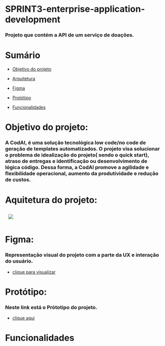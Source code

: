 # SPRINT3-enterprise-application-development

### Projeto que contém a API de um serviço de doações. 

# Sumário
- [Objetivo do projeto](#objetivo-do-projeto)

- [Arquitetura](#arquitetura-projeto)

- [Figma](#figma)

- [Protótipo](#protótipo)
  
- [Funcionalidades](#funcionalidades)


# Objetivo do projeto:
### A CodAI, é uma solução tecnológica low code/no code de geração de templates automatizados. O projeto visa solucionar o problema de  idealização do projeto( sendo o quick start), atraso de entregas e identificação ou desenvolvimento de lógica código. Dessa forma, a CodAI promove a agilidade e flexibilidade operacional, aumento da produtividade e redução de custos.

# Aquitetura do projeto:

<div id="arquitetura-projeto" style="padding: 10px; border-radius: 10px;">
    <img src="https://lh3.googleusercontent.com/fife/AKsag4PRtsmvBbqtF_QfsJihUznzVePf3tRrYAv8OL63VUge5QGiHY4iFws1P-76gZmhkiSU1OWseLwayK7MCytWVwpVTiYrXr0JTYWBoRR2aXG-ewS0Obv-MuPnkz4nMIHX7WbaPosetQIAMn-487TjncGpGWOZ5tN4UPO0a7_4YHvFcaanPfbnf2MgSH_WIyhzYX5n5BfzdhNjrYkK2frI3-Q6aLBCKw-65RNTSjj05qjxQWeRHQaIqKhz_MQi8EYyAJhdEvhNWGooDKcnIJdYFkqihnvJLisr3sLlV5W9ha9lx7nu57awHm8AnFr-P0jq4w8EtEn_wxJbs2HL6zaLG0O5TiwDK5j-EiGxLUtxZ5d7Ka0dYUkRUteCchaWEQDOZQZApZ-LDO3LIjBExY6TkTrsXdYOCiXUVgexKWzdx3sYzAl9jiNzX7YXUgwjTlVKg3eKBSWCDk_GZLdty0PLw3Q05dkhoCqdjKDgzvoDCPOKqIirsk9CGS6IzTNHY0TJo28KMbQ1lF7bGkCcXUyzu8SyTONjIxV3uFTs9fbzlnOIF7uq5Hp_Lv2XmOrFzVgPy9s4Y5ypfHx_R2tdqr7W6FHihSzCSabeHZAcvaEfTtX5AGf-f70eyzJnWPtxlCt_VVGxY4p2WVhWBWazYXTQraUjM8uwSf4EkP8gGHsvXfrqFf_I6NdC1su5ZHzlQ7SM98w55a3z3KheGNah-1KkY1imKLOgllxfoEoE5UwdANyWVJxOiF0IOJVXZVlRZ_shaQhM9hSTqvg8D9L25raeJthzun4vO6VKPaEkVejpXv6AhTmeM49nZ7bm4e0ZhAnJCcbBMrAuP3sbI7m2MVfGVgRLwRSK7Y85R1Dwvw_k2qr360ugqxSYx8oGwvuGarpMRvZq2HrdGT6R8z8EZeDvoRasySTy5EbXc-yjei9WwZGzyaZH5uDHxsu-4l4YqZXTH8YmGCuaslihMWbLmOlyv0SiJH6Ostg7w3zA702Af83lLNtGtMD_RyZS3LM-bGcDLfNgMROidqlxD5RE-FYK5p12ys2oO9VDB_DRml8XCgSI2Ai5itHpoqKE7mpIN6_WwusMpNmoQm8frCrS7pOAZFoHwdyQ2YNVhQWA1piyzMXq4YkcuYLcDlMvzpJu5v7dC9i3Q3UVjq7JlAHN-OIdzSgWEJxvxjLJdoiQgF4ydGtkNjOlbYwP7OhqRNKdnGqohLFqldi0X_o4OUS4hu6xQ47coplOElaJGBXAPWWlJDtNKrzWHetdrCFPL-gMAeXDAqLHi2Bq5DegF1pd8nnNJBntnrDnc2f9SYCd-EICoIyePfAgQC4EwuHz4m2MEEYRPNoz14QZE6DrEv2fJdLpua7bst8yI5clTRmXU7hDlLmE-ZHK19qWKYo77daEiYsSrXNFiT2AAnFKuD8M8cV-7ZleProVF7VVjqPa6Bo6e9XgGy7-eY3BoRh66iap1WtP40wSzkttnHwc3o4GUkTW-IU26w_xWbycCr4dE1vn1YIt_g3ELqwa3DKzvcKLvwE1o--uevcfqanACg=w1366-h651" />
</div>

# Figma: 
### Representação visual do projeto com a parte da UX e interação do usuário.
- [clique para visualizar](https://www.figma.com/file/7hc3JzFMJWcso1QT2zNAfJ/CodAI?type=design&node-id=0%3A1&mode=design&t=76rIXyljoFxOdjHN-1)  

# Protótipo: 
### Neste link está o Prótotipo do projeto.
- [clique aqui]( https://codai-hub-development.web.app/ )

# Funcionalidades
